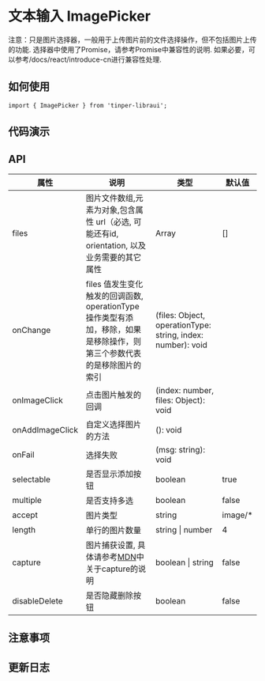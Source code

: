 # 文本输入 ImagePicker

注意：只是图片选择器，一般用于上传图片前的文件选择操作，但不包括图片上传的功能. 选择器中使用了Promise，请参考Promise中兼容性的说明. 如果必要，可以参考/docs/react/introduce-cn进行兼容性处理.

## 如何使用

```
import { ImagePicker } from 'tinper-libraui';

```


## 代码演示 


## API


| 属性 | 说明 | 类型 | 默认值 |
|----|-----|------|------|
| files    | 图片文件数组,元素为对象,包含属性 url（必选, 可能还有id, orientation, 以及业务需要的其它属性     | Array  | []  |
| onChange    | files 值发生变化触发的回调函数, operationType 操作类型有添加，移除，如果是移除操作，则第三个参数代表的是移除图片的索引  | (files: Object, operationType: string, index: number): void |   |
| onImageClick    | 点击图片触发的回调  | (index: number, files: Object): void |   |
| onAddImageClick  | 自定义选择图片的方法  | (): void |   |
| onFail | 选择失败  | (msg: string): void |   |
| selectable | 是否显示添加按钮  | boolean |  true |
| multiple | 是否支持多选  | boolean |  false |
| accept | 图片类型  | string |  image/* |
| length | 单行的图片数量  | string \| number | 4 |
| capture | 图片捕获设置, 具体请参考[MDN](https://developer.mozilla.org/zh-CN/docs/Web/HTML/Element/Input)中关于capture的说明 | boolean \| string | false |
| disableDelete | 是否隐藏删除按钮 | boolean | false |



## 注意事项



## 更新日志
